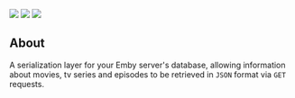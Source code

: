 ![](https://img.shields.io/badge/Python-3.8+-blue)
![](https://img.shields.io/badge/Django-3.2-blue)
![](https://img.shields.io/badge/djangorestframework-3.12-blue)

## About

A serialization layer for your Emby server's database, allowing information about
movies, tv series and episodes to be retrieved in `JSON` format via `GET` requests.